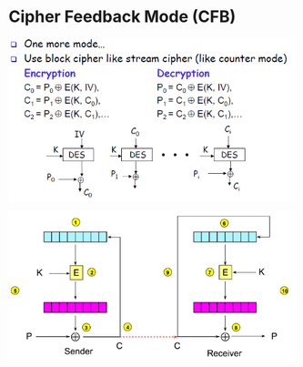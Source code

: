 # Cipher Feedback Mode \(CFB\)

![](../../.gitbook/assets/image%20%2869%29.png)

![](../../.gitbook/assets/image%20%2844%29.png)

